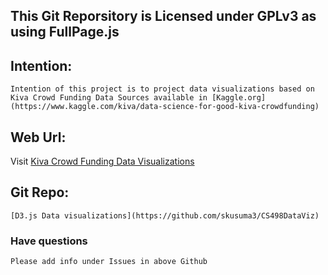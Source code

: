 ## This Git Reporsitory is Licensed under GPLv3 as using FullPage.js

## Intention:
    Intention of this project is to project data visualizations based on Kiva Crowd Funding Data Sources available in [Kaggle.org](https://www.kaggle.com/kiva/data-science-for-good-kiva-crowdfunding)

## Web Url:
Visit [Kiva Crowd Funding Data Visualizations](https://skusuma3.github.io/CS498DataViz/KivaFunding.htm)

## Git Repo:
    [D3.js Data visualizations](https://github.com/skusuma3/CS498DataViz)

### Have questions
    Please add info under Issues in above Github

